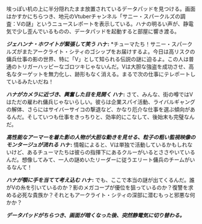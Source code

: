 埃っぽい机の上に半分隠れたまま放置されているデータパッドを見つける。画面はかすかにちらつき、地元のVtuberチャンネル「サニー・スパークルズの調査：Vの謎」というニュースレポートを表示している。ハナの明るい声が、静電気で少し歪んでいるものの、データパッドを起動すると部屋に響き渡る。

**_ジェハンナ・ホワイトが緊張して笑う_**
**ハナ:** \*チューマたち！サニー・スパークルズがまたアークライト・シティのゴシップをお届けするよ。今日は高リスクの傭兵仕事の影の世界、特に「V」として知られる伝説の謎に迫るよ。この人は普通のトリガーハッピーなゴロツキじゃないんだ。Vは大胆な強盗を成功させ、高名なターゲットを無力化し、跡形もなく消える。まるで次の仕事にテレポートしているみたいだね！

**_ハナがカメラに近づき、興奮した目を見開く_**
**ハナ:** さて、みんな、街の噂ではVはただの雇われ傭兵じゃないらしい。彼らは企業スパイ活動、ライバルギャングの解体、さらにはサイバーサイコの撃退など、かなり厄介な仕事を選ぶ傾向があるんだ。そしていつも仕事をきっちりと、効率的にこなして、後始末も完璧なんだ。

**_高性能なアーマーを着た影の人物が大胆な動きを見せる、粒子の粗い監視映像のモンタージュが流れる_**
**ハナ:** 情報によると、Vは単独で活動しているかもしれないけど、あるチューマたちは彼らの指揮下にあるクルーがいるとささやいているんだ。想像してみて、一人の謎めいたリーダーに従うエリート傭兵のチームがいるなんて！

**_ハナが顎に手を当てて考え込む_**
**ハナ:** でも、ここで本当の謎が出てくるんだ。誰がVの糸を引いているのか？影のメガコープが優位を狙っているのか？復讐を求める必死な貴族か？それともアークライト・シティの深部に潜むもっと邪悪な何かか？

**_データパッドがちらつき、画面が暗くなった後、突然静電気に切り替わる。_**
